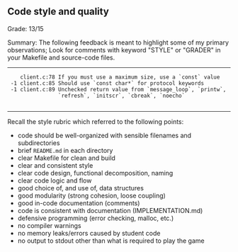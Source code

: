 ## Code style and quality

Grade: 13/15

Summary:  The following feedback is meant to highlight some of my primary observations; Look for comments with keyword "STYLE" or "GRADER" in your Makefile and source-code files.

---

```
    client.c:78 If you must use a maximum size, use a `const` value
 -1 client.c:85 Should use `const char*` for protocol keywords
 -1 client.c:89 Unchecked return value from `message_loop`, `printw`,
                `refresh`, `initscr`, `cbreak`, `noecho`
  
```

--- 

Recall the style rubric which referred to the following points:

* code should be well-organized with sensible filenames and subdirectories
* brief `README.md` in each directory
* clear Makefile for clean and build
* clear and consistent style
* clear code design, functional decomposition, naming
* clear code logic and flow
* good choice of, and use of, data structures
* good modularity (strong cohesion, loose coupling)
* good in-code documentation (comments)
* code is consistent with documentation (IMPLEMENTATION.md)
* defensive programming (error checking, malloc, etc.)
* no compiler warnings
* no memory leaks/errors caused by student code
* no output to stdout other than what is required to play the game

